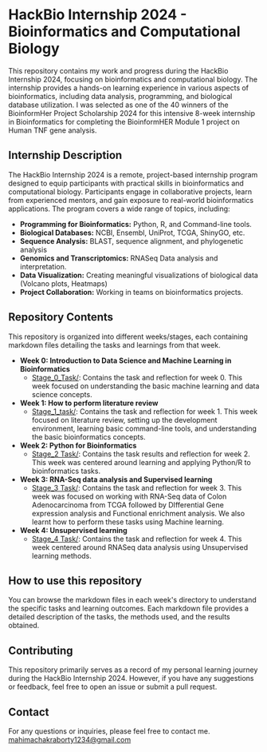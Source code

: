 # HackBio Internship 2024 - Bioinformatics and Computational Biology

This repository contains my work and progress during the HackBio Internship 2024, focusing on bioinformatics and computational biology. The internship provides a hands-on learning experience in various aspects of bioinformatics, including data analysis, programming, and biological database utilization. I was selected as one of the 40 winners of the BioinformHer Project Scholarship 2024 for this intensive 8-week internship in Bioinformatics for completing the BioinformHER Module 1 project on Human TNF gene analysis.

## Internship Description

The HackBio Internship 2024 is a remote, project-based internship program designed to equip participants with practical skills in bioinformatics and computational biology. Participants engage in collaborative projects, learn from experienced mentors, and gain exposure to real-world bioinformatics applications. The program covers a wide range of topics, including:

* **Programming for Bioinformatics:** Python, R, and Command-line tools.
* **Biological Databases:** NCBI, Ensembl, UniProt, TCGA, ShinyGO, etc.
* **Sequence Analysis:** BLAST, sequence alignment, and phylogenetic analysis
* **Genomics and Transcriptomics:** RNASeq Data analysis and interpretation.
* **Data Visualization:** Creating meaningful visualizations of biological data (Volcano plots, Heatmaps)
* **Project Collaboration:** Working in teams on bioinformatics projects.

## Repository Contents

This repository is organized into different weeks/stages, each containing markdown files detailing the tasks and learnings from that week.
* **Week 0: Introduction to Data Science and Machine Learning in Bioinformatics**
    * [Stage_0_Task/](https://github.com/mahiiC/HackBio_Internship_2024/blob/main/Stage_0_Task.md): Contains the task and reflection for week 0. This week focused on understanding the basic machine learning and data science concepts. 
* **Week 1: How to perform literature review**
    * [Stage_1_task/](https://github.com/mahiiC/HackBio_Internship_2024/blob/main/Stage_1_task.md): Contains the task and reflection for week 1. This week focused on literature review, setting up the development environment, learning basic command-line tools, and understanding the basic bioinformatics concepts.
* **Week 2: Python for Bioinformatics**
    * [Stage_2 Task/](https://github.com/mahiiC/HackBio_Internship_2024/tree/main/Stage_2%20Task): Contains the task results and reflection for week 2. This week was centered around learning and applying Python/R to bioinformatics tasks.
* **Week 3: RNA-Seq data analysis and Supervised learning**
    * [Stage_3 Task/](https://github.com/mahiiC/HackBio_Internship_2024/tree/main/Stage_3%20Task): Contains the task and reflection for week 3. This week was focused on working with RNA-Seq data of Colon Adenocarcinoma from TCGA followed by DIfferential Gene expression analysis and Functional enrichment analysis. We also learnt how to perform these tasks using Machine learning.
* **Week 4: Unsupervised learning**
    * [Stage_4 Task/](https://github.com/mahiiC/HackBio_Internship_2024/tree/main/Stage_4%20Task): Contains the task and reflection for week 4. This week centered around RNASeq data analysis using Unsupervised learning methods.


## How to use this repository

You can browse the markdown files in each week's directory to understand the specific tasks and learning outcomes. Each markdown file provides a detailed description of the tasks, the methods used, and the results obtained.

## Contributing

This repository primarily serves as a record of my personal learning journey during the HackBio Internship 2024. However, if you have any suggestions or feedback, feel free to open an issue or submit a pull request.

## Contact

For any questions or inquiries, please feel free to contact me.  
mahimachakraborty1234@gmail.com 
